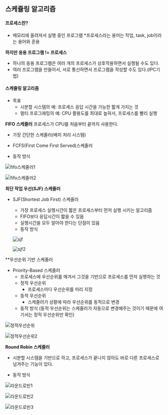 ## 스케쥴링 알고리즘

#### 프로세스란?
- 메모리에 올려져서 실행 중인 프로그램
*프로세스라는 용어는 작업, task, job이라는 용어와 혼용

**하지만 응용 프로그램 != 프로세스**
- 하나의 응용 프로그램은 여러 개의 프로세스가 상호작용하면서 실행될 수도 있다.
- 여러 프로그램을 만들어서, 서로 통신하면서 프로그램을 작성할 수도 있다.(IPC기법)

#### 스케쥴링 알고리즘

- 목표
    - 시분할 시스템의 예: 프로세스 응답 시간을 가능한 짧게 가지는 것
    - 멀티 프로그래밍의 예:
    CPU 활용도를 최대로 높혀서, 프로세스를 빨리 실행

**FIFO 스케줄러**
프로세스가 CPU를 처음부터 끝까지 사용한다.
- 가장 간단한 스케줄러(배치 처리 시스템)
- FCFS(First Come First Served)스케줄러

- 동작 방식

![fifo스케줄러1](https://user-images.githubusercontent.com/76687078/115138814-64ea0280-a069-11eb-81f6-39cfdbf2e28c.png)

![fifo스케줄러2](https://user-images.githubusercontent.com/76687078/115138834-7fbc7700-a069-11eb-9fc5-ed0e69fc7348.png)

**최단 작업 우선(SJF) 스케줄러**
- SJF(Shortest Job First) 스케줄러
    - 가장 프로세스 실행시간이 짧은 프로세스부터 먼저 실행 시키는 알고리즘
    - FIFO보다 응답시간이 짧을 수 있음
    - 실행시간을 모두 알아야 한다는 단점이 있음
    - 동작 방식

    ![sjf](https://user-images.githubusercontent.com/76687078/115138917-fe191900-a069-11eb-90c0-c1c435b2e6e9.png)

    ![sjf2](https://user-images.githubusercontent.com/76687078/115138924-112be900-a06a-11eb-9740-7449dc5498e7.png)

**우선순위 기반 스케줄러
- Priority-Based 스케줄러
    - 프로세스에 우선순위를 매겨서 그것을 기반으로 프로세스를 먼저 실행하는 것
    - 정적 우선순위
        - 프로세스마다 우선순위를 미리 지정
    - 동적 우선순위
        - 스케줄러가 상황에 따라 우선순위를 동적으로 변경
    - 동작 방식
    (동적 우선순위는 스케줄러가 자동으로 변경해주는 것이기 때문에 여기서는 정적 우선순위만 확인)

![정적우선순위](https://user-images.githubusercontent.com/76687078/115139028-9fa06a80-a06a-11eb-960b-800daa431ff6.png)

![정적우선순위2](https://user-images.githubusercontent.com/76687078/115139041-bba40c00-a06a-11eb-8eda-db0bb5505417.png)

**Round Robin 스케줄러**
- 시분할 시스템을 기반으로 하고, 프로세스가 끝나지 않아도 바로 다른 프로세스로 넘겨주는 기능이 있다.

- 동작 방식

![라운드로빈1](https://user-images.githubusercontent.com/76687078/115139083-fdcd4d80-a06a-11eb-921d-b87169cdb067.png)

![라운드로빈2](https://user-images.githubusercontent.com/76687078/115139114-248b8400-a06b-11eb-8380-5a81d453e407.png)

![라운드로빈3](https://user-images.githubusercontent.com/76687078/115139128-3705bd80-a06b-11eb-8b76-93fb1fee71dd.png)
